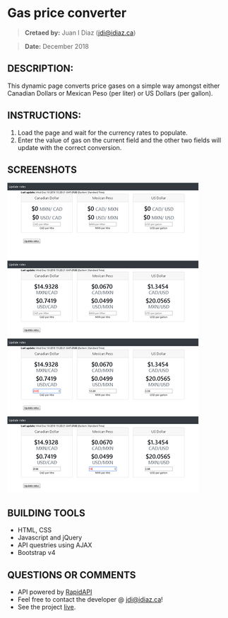 # Gas price converter
> **Cretaed by:**     Juan I Diaz (jdi@idiaz.ca)

> **Date:**           December 2018

## DESCRIPTION:
This dynamic page converts price gases on a simple way amongst either Canadian Dollars or Mexican Peso (per liter) or US Dollars (per gallon).

## INSTRUCTIONS:

1. Load the page and wait for the currency rates to populate.
2. Enter the value of gas on the current field and the other two fields will update with the correct conversion. 


## SCREENSHOTS
![FirstLoad](./images/FirstLoad.png)
![Rates](./images/Rates.png)
![CAD](./images/CAD.png)
![MXN](./images/MXN.png)

## BUILDING TOOLS
- HTML, CSS
- Javascript and jQuery
- API questries using AJAX
- Bootstrap v4


## QUESTIONS OR COMMENTS
- API powered by [RapidAPI](https://rapidapi.com/)
- Feel free to contact the developer @ <jdi@idiaz.ca>!
- See the project [live](https://juanidiaz.github.io/sandBox/gas/gas.html).

